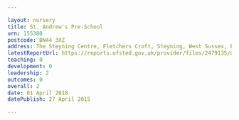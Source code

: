 ```yaml
---

layout: nursery
title: St. Andrew's Pre-School
urn: 155380
postcode: BN44 3XZ
address: The Steyning Centre, Fletchers Croft, Steyning, West Sussex, BN44 3XZ
latestReportUrl: https://reports.ofsted.gov.uk/provider/files/2479135/urn/155380.pdf
teaching: 0
development: 0
leadership: 2
outcomes: 0
overall: 2
date: 01 April 2018 
datePublish: 27 April 2015

---
```

